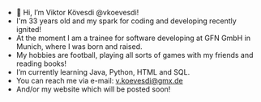 - 👋 Hi, I’m Viktor Kövesdi @vkoevesdi!
-    I'm 33 years old and my spark for coding and developing recently ignited!
-    At the moment I am a trainee for software developing at GFN GmbH in Munich, where I was born and raised.
-    My hobbies are football, playing all sorts of games with my friends and reading books!
-    I’m currently learning Java, Python, HTML and SQL.
-    You can reach me via e-mail: v.koevesdi@gmx.de
-    And/or my website which will be posted soon!

<!---
vkoevesdi/vkoevesdi is a ✨ special ✨ repository because its `README.md` (this file) appears on your GitHub profile.
You can click the Preview link to take a look at your changes.
--->
